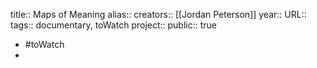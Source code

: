 title:: Maps of Meaning
alias::
creators:: [[Jordan Peterson]] 
year::
URL::
tags:: documentary, toWatch
project::
public:: true

- #toWatch
-